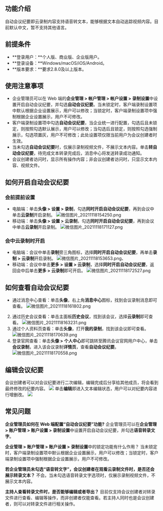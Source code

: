 ## 功能介绍
自动会议纪要即云录制内容支持语音转文本，能够根据文本自动追踪视频内容。目前默认中文，暂不支持其他语言。

## 前提条件
- **登录用户：**个人版、商业版、企业版用户。
- **登录设备：**Windows/macOS/iOS/Android。
- **版本要求：**要求2.8.0及以上版本。

## 使用注意事项
- 企业管理员可以在 Web 端的**企业管理 > 帐户管理 > 帐户设置 > 录制设置**中设置开启自动会议纪要，并勾选**自动会议纪要**。当未锁定时，客户端录制设置项中默认根据企业设置展示，用户可以修改；当锁定时，客户端录制设置项中强制根据企业设置展示，用户不可修改。
- 客户端录制设置项中勾选**自动会议纪要**，当企业统一进行配置，勾选后且未锁定，则按照勾选默认展示，用户可以修改；当勾选后且锁定，则按照勾选强制展示，勾选项置灰，用户不可修改；此处设置项仅限当前用户为会议创建者时生效。
- 当未勾选**自动会议纪要**时，仅展示录制视频文件，不展示文本内容。单击**转自动会议纪要**，待完成文本转录完成后，消息中心将发送转录成功通知。
- 会议创建者访问时，显示所有操作内容；非会议创建者访问时，只显示文本内容、视频文件。


## 如何开启自动会议纪要
### 会前提前设置
- 电脑端：单击**头像 > 设置 > 录制**，勾选**同时开启自动会议纪要**，再到会议中单击**云录制**开启录制。
![微信图片_20211118154250.png](https://meeting-75420.gzc.vod.tencent-cloud.com/support-center/meeting-61961865d7bb1.png)
- 移动端：单击**头像 > 设置 > 云录制**，勾选**同时开启自动会议纪要**，再到会议中单击**云录制**开启录制。
![微信图片_20211118171127.png](https://meeting-75420.gzc.vod.tencent-cloud.com/support-center/meeting-619618d279ede.png)

### 会中云录制时开启
- 电脑端：会议中单击**录制**旁三角图标，选择**同时开启自动会议纪要**，再单击**录制 > 云录制**开启录制。
![微信图片_20211118153653.png](https://meeting-75420.gzc.vod.tencent-cloud.com/support-center/meeting-619618008aa07.png)、
- 移动端：会议中单击**更多 > 设置 > 云录制**，选择**同时开启自动会议纪要**，返回会中后单击**更多 > 云录制**即可开启。
![微信图片_20211118172527.png](https://meeting-75420.gzc.vod.tencent-cloud.com/support-center/meeting-61961c1b09970.png)

## 如何查看自动会议纪要
- 通过消息中心查看：单击**头像**，右上角**消息中心**图标，找到会议录制消息即可查看。
![微信图片_20211118161802.png](https://meeting-75420.gzc.vod.tencent-cloud.com/support-center/meeting-6196196879e34.png)
2. 通过历史会议查看：单击主面板**历史会议**，找到该会议，选择**云录制**即可查看。
![微信图片_20211118163231.png](https://meeting-75420.gzc.vod.tencent-cloud.com/support-center/meeting-61961a2816ba4.png)
3. 通过个人资料页查看：单击**头像**，打开**我的录制**，找到该会议即可查看。
![微信图片_20211118170639.png](https://meeting-75420.gzc.vod.tencent-cloud.com/support-center/meeting-61961a7baa4a9.png)
4. 登录官网查看：单击**头像 > 个人中心**即可跳转至腾讯会议官网用户中心，单击**会议录制**，进入该会议录制**详情页**，查看**自动会议纪要**。
![微信图片_20211118170558.png](https://meeting-75420.gzc.vod.tencent-cloud.com/support-center/meeting-61961ab56a928.png)

## 编辑会议纪要
会议创建者可以对会议纪要进行二次编辑，编辑完成后分享给其他成员，将会看到最终修改的纪要内容。
![](https://qcloudimg.tencent-cloud.cn/raw/21211de58744ee7eef875e29c1b320bf.png)
单击**编辑**即进入文本编辑状态，用户可以对纪要内容进行增删改。
![](https://qcloudimg.tencent-cloud.cn/raw/576650eb696f863ab0408f697e5f1eaa.png)

## 常见问题
**企业管理员如何在 Web 端配置“自动会议纪要”功能?**
企业管理员可以在**企业管理 > 账户管理 > 账户设置 > 录制设置**中设置开启自动会议纪要，并勾选**语音转录文字**。

**企业管理 > 账户管理 > 账户设置 > 录制设置**中的锁定功能有什么作用？
当未锁定时，客户端录制设置项中默认根据企业设置展示，用户可以修改；当锁定时，客户端录制设置项中强制根据企业设置展示，用户不可修改。

**若企业管理员未勾选“语音转文字”，会议创建者在观看云录制文件时，是否还会展示转录文本？**
不会。当未勾选语音转录文字选项时，仅展示录制视频文件，不展示文本内容。

**主持人查看转录文件时，是否能够编辑或者导出？**
目前仅支持会议创建者对转录文件进行查看、编辑等操作，而非创建者仅能查看。若主持人同时也是会议创建者，则可以对转录文件进行相关操作。 

